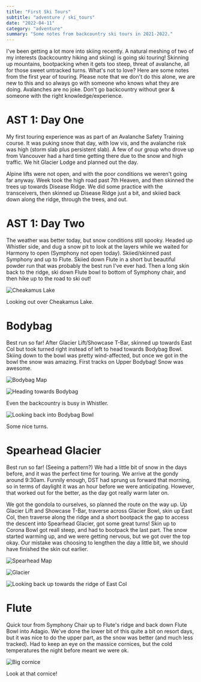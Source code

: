 ```yaml
---
title: "First Ski Tours"
subtitle: "adventure / ski_tours"
date: "2022-04-11"
category: "adventure"
summary: "Some notes from backcountry ski tours in 2021-2022."
---
```


I've been getting a lot more into skiing recently. A natural meshing of two of my interests (backcountry hiking and skiing) is going ski touring! Skinning up mountains, bootpacking when it gets too steep, threat of avalanche, all for those sweet untracked turns. What's not to love? Here are some notes from the first year of touring. Please note that we don't do this alone, we are new to this and so always go with someone who knows what they are doing. Avalanches are no joke. Don't go backcountry without gear & someone with the right knowledge/experience.

# AST 1: Day One

My first touring experience was as part of an Avalanche Safety Training course. It was puking snow that day, with low vis, and the avalanche risk was high (storm slab plus persistent slab). A few of our group who drove up from Vancouver had a hard time getting there due to the snow and high traffic. We hit Glacier Lodge and planned out the day.

Alpine lifts were not open, and with the poor conditions we weren't going far anyway. Week took the high road past 7th Heaven, and then skinned the trees up towards Disease Ridge. We did some practice with the transceivers, then skinned up Disease Ridge just a bit, and skiied back down along the ridge, through the trees, and out.

# AST 1: Day Two

The weather was better today, but snow conditions still spooky. Headed up Whistler side, and dug a snow pit to look at the layers while we waited for Harmony to open (Symphony not open today). Skiied/skinned past Symphony and up to Flute. Skiied down Flute in a short but beautiful powder run that was probably the best run I've ever had. Then a long skin back to the ridge, ski down Flute bowl to bottom of Symphony chair, and then hike up to the road to ski out!

![Cheakamus Lake](/images/touring_cheakamus.jpeg)
<p class="caption">Looking out over Cheakamus Lake.</p>

# Bodybag

Best run so far! After Glacier Lift/Showcase T-Bar, skinned up towards East Col but took turned right instead of left to head towards Bodybag Bowl. Skiing down to the bowl was pretty wind-affected, but once we got in the bowl the snow was amazing. First tracks on Upper Bodybag! Snow was awesome.

![Bodybag Map](/images/touring_bodybag_map.jpeg)

![Heading towards Bodybag](/images/touring_bodybag_skin.jpeg)
<p class="caption">Even the backcountry is busy in Whistler.</p>

![Looking back into Bodybag Bowl](/images/touring_bodybag.jpeg)
<p class="caption">Some nice turns.</p>

# Spearhead Glacier

Best run so far! (Seeing a pattern?) We had a little bit of snow in the days before, and it was the perfect time for touring. We arrive at the gondy around 9:30am. Funnily enough, DST had sprung us forward that morning, so in terms of daylight it was an hour before we were anticipating. However, that worked out for the better, as the day got really warm later on.

We got the gondola to ourselves, so planned the route on the way up. Up Glacier Lift and Showcase T-Bar, traverse across Glacier Bowl, skin up East Col, then traverse along the ridge and a short bootpack the gap to access the descent into Spearhead Glacier, got some great turns! Skin up to Corona Bowl got reall steep, and had to bootpack the last part. The snow started warming up, and we were getting nervous, but we got over the top okay. Our mistake was choosing to lengthen the day a little bit, we should have finished the skin out earlier.

![Spearhead Map](/images/touring_spearhead_map.jpeg)

![Glacier](/images/touring_spearhead2.jpeg)

![Looking back up towards the ridge of East Col](/images/touring_spearhead.jpeg)

# Flute

Quick tour from Symphony Chair up to Flute's ridge and back down Flute Bowl into Adagio. We've done the lower bit of this quite a bit on resort days, but it was nice to do the upper part, as the snow was better (and much less tracked). Had to keep an eye on the massice cornices, but the cold temperatures the night before meant we were ok.

![Big cornice](/images/touring_flute.jpeg)
<p class="caption">Look at that cornice!</p>